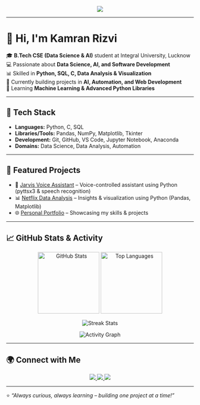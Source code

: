 <!-- Typing Animation -->
<p align="center">
  <img src="https://readme-typing-svg.herokuapp.com?font=Fira+Code&size=22&duration=3000&pause=1000&color=1E90FF&center=true&vCenter=true&width=500&lines=Hi%2C+I'm+Kamran+Rizvi;B.Tech+CSE+(Data+Science+%26+AI)+Student;Aspiring+Data+Scientist+%7C+AI+Enthusiast;Always+Curious+%7C+Always+Learning">
</p>

---

# 👋 Hi, I'm Kamran Rizvi  

🎓 **B.Tech CSE (Data Science & AI)** student at Integral University, Lucknow  
💻 Passionate about **Data Science, AI, and Software Development**  
📊 Skilled in **Python, SQL, C, Data Analysis & Visualization**  
🚀 Currently building projects in **AI, Automation, and Web Development**  
🌱 Learning **Machine Learning & Advanced Python Libraries**  

---

## 🔧 Tech Stack  
- **Languages:** Python, C, SQL  
- **Libraries/Tools:** Pandas, NumPy, Matplotlib, Tkinter  
- **Development:** Git, GitHub, VS Code, Jupyter Notebook, Anaconda  
- **Domains:** Data Science, Data Analysis, Automation  

---

## 📌 Featured Projects  
- 🤖 [Jarvis Voice Assistant](https://github.com/KamranRizvi265/Playground/blob/main/Jarvis/Jarvis.py) – Voice-controlled assistant using Python (pyttsx3 & speech recognition)  
- 📊 [Netflix Data Analysis](https://github.com/KamranRizvi265/Data_Science_Projects/blob/main/netflix_analysis.ipynb) – Insights & visualization using Python (Pandas, Matplotlib)  
- 🌐 [Personal Portfolio](https://kamranrizvi265.github.io) – Showcasing my skills & projects  

---

## 📈 GitHub Stats & Activity  

<p align="center">
  <img src="https://github-readme-stats.vercel.app/api?username=KamranRizvi265&show_icons=true&theme=tokyonight&hide_border=true&count_private=true" alt="GitHub Stats" height="165"/>
  <img src="https://github-readme-stats.vercel.app/api/top-langs/?username=KamranRizvi265&layout=compact&theme=tokyonight&hide_border=true" alt="Top Languages" height="165"/>
</p>

<p align="center">
  <img src="https://github-readme-streak-stats.herokuapp.com/?user=KamranRizvi265&theme=tokyonight&hide_border=true" alt="Streak Stats" />
</p>

<p align="center">
  <img src="https://github-readme-activity-graph.vercel.app/graph?username=KamranRizvi265&theme=tokyo-night&hide_border=true" alt="Activity Graph"/>
</p>

---

## 🌍 Connect with Me  
<p align="center">
  <a href="https://www.linkedin.com/in/kamran-rizvi-6349761bb/">
    <img src="https://img.shields.io/badge/LinkedIn-blue?style=for-the-badge&logo=linkedin"/>
  </a>
  <a href="https://kamranrizvi265.github.io">
    <img src="https://img.shields.io/badge/Portfolio-black?style=for-the-badge&logo=github"/>
  </a>
  <a href="mailto:kamranrizvicadet@gmail.com">
    <img src="https://img.shields.io/badge/Email-red?style=for-the-badge&logo=gmail"/>
  </a>
</p>  

---

⭐️ *“Always curious, always learning – building one project at a time!”*
